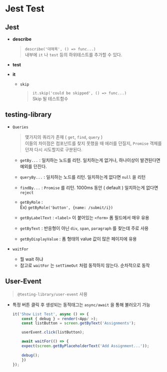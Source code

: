 # Jest Test

## Jest

- **describe**
  > `describe('대제목', () => func...)`  
    내부에 `it` 나 `test` 등의 하위테스트를 추가할 수 있다.

  
- **test**



- **it**
  - `skip`
    > `it.skip('could be skipped', () => func...)`  
        Skip 될 테스트함수  
  
## testing-library

- `Queries`
  > 몇가지의 쿼리가 존재 ( `get`, `find`, `query` )  
  이들의 차이점은 컴포넌트를 찾지 못했을 때 에러를 던질지, `Promise` 객체를 던져 다시 시도할지로 구분된다.  
  
  - `getBy...` : 일치하는 노드를 리턴. 일치하는게 없거나, 하나이상이 발견된다면 예외를 던진다.
  - `queryBy...` : 일치하는 노드를 리턴. 일치하는게 없다면 `null` 을 리턴
  - `findBy...` : `Promise` 를 리턴. 1000ms 동안 ( default ) 일치하는게 없다면 `reject`

  - `getByRole` :  
    Ex) `getByRole('button', {name: /submit/i})`
  - `getByLabelText` : `<label>` 이 붙어있는 `<form>` 폼 필드에서 매우 유용
  - `getByText` : 반응형이 아닌 `div`, `span`, `paragraph` 를 찾는데 주로 사용
  - `getByDisplayValue` : 폼 형태의 value 값이 많은 페이지에 유용

- `waitFor`
  - 뭘 wait 하냐
  - 참고로 `waitFor` 는 `setTimeOut` 처럼 동작하지 않는다. 순차적으로 동작

## User-Event

> `@testing-library/user-event` 사용

- 특정 버튼 클릭 후 생성되는 동적태그는 `async/await` 을 통해 불러오기 가능
    ```javascript
    it('Show List Test', async () => {
        const { debug } = render(<App/ >);
        const listButton = screen.getByText('Assignments');

        userEvent.click(listButton);

        await waitFor(() => {
        expect(screen.getByPlaceholderText('Add Assignment...'));
        
        debug();
        })
    });
    ```
